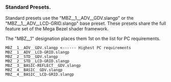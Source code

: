 ### **Standard Presets.**

Standard presets use the "MBZ__1__ADV__GDV.slangp" or the "MBZ__1__ADV__LCD-GRID.slangp" base preset. These presets share the full feature set of the Mega Bezel shader framework.

The "MBZ__1" designation places them 1st on the list for PC requirements.

```dos
MBZ__1__ADV__GDV.slangp <------ Highest PC requirements
MBZ__1__ADV__LCD-GRID.slangp
MBZ__2__STD__GDV.slangp
MBZ__2__STD__LCD-GRID.slangp
MBZ__3__BASIC-REFLECT__GDV.slangp
MBZ__4__BASIC__GDV.slangp
MBZ__4__BASIC__LCD-GRID.slangp
```
